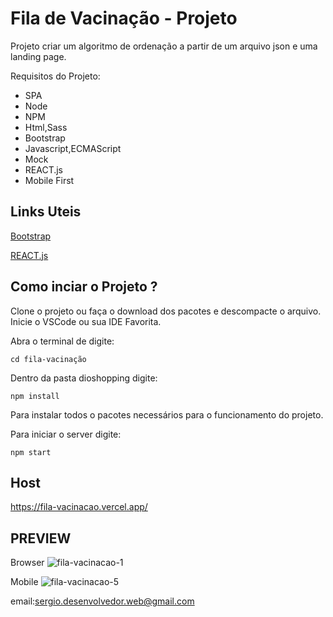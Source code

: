# Fila de Vacinação - Projeto 

Projeto criar um algoritmo de ordenação a partir de um arquivo json e uma landing page.

Requisitos do Projeto:

- SPA
- Node
- NPM
- Html,Sass
- Bootstrap
- Javascript,ECMAScript
- Mock
- REACT.js
- Mobile First

## Links Uteis

<a href="https://getbootstrap.com/">Bootstrap</a>

<a href="https://pt-br.reactjs.org/">REACT.js</a>

## Como inciar o Projeto ?

Clone o projeto ou faça o download dos pacotes e descompacte o arquivo.
Inicie o VSCode ou sua IDE Favorita.

Abra o terminal de digite:

`
cd fila-vacinação
`

Dentro da pasta dioshopping digite:

`
npm install
`

Para instalar todos o pacotes necessários para o funcionamento do projeto.

Para iniciar o server digite:

`
npm start
`
## Host

https://fila-vacinacao.vercel.app/

## PREVIEW

Browser
![fila-vacinacao-1](https://user-images.githubusercontent.com/23404398/174596460-cce37cd1-2a7e-4d80-a8c8-b82ffac6ac1b.jpg)

Mobile
![fila-vacinacao-5](https://user-images.githubusercontent.com/23404398/174596550-14f3d4ab-c97f-4060-986c-04b9c9a5d255.jpg)

email:sergio.desenvolvedor.web@gmail.com






